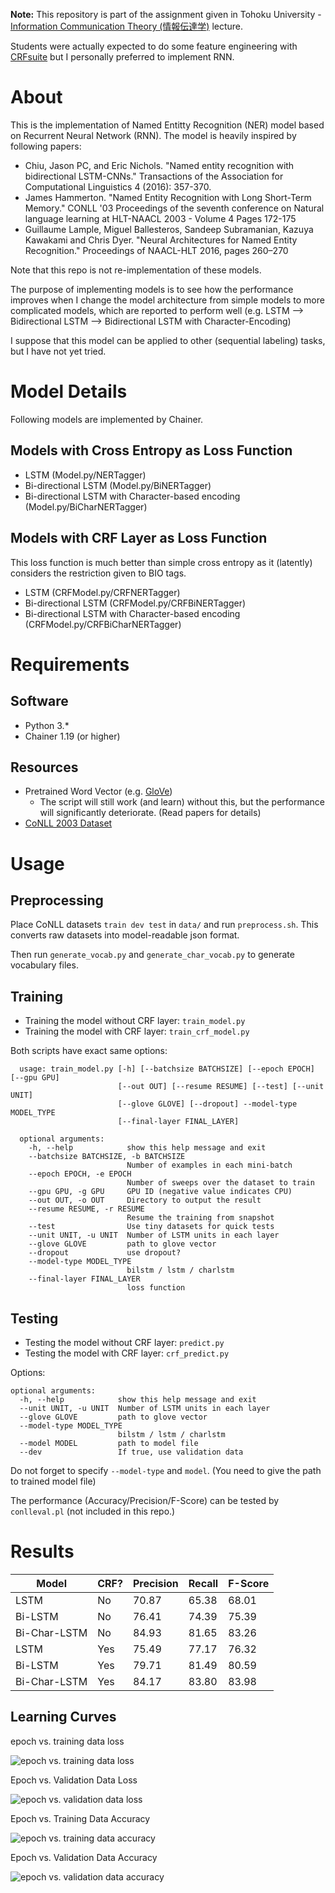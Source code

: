 **Note:** This repository is part of the assignment given in Tohoku University - [Information Communication Theory (情報伝達学)](http://www.cl.ecei.tohoku.ac.jp/index.php?InformationCommunicationTheory) lecture.

Students were actually expected to do some feature engineering with [CRFsuite](http://www.chokkan.org/software/crfsuite/) but I personally preferred to implement RNN.

# About

This is the implementation of Named Entitty Recognition (NER) model based on Recurrent Neural Network (RNN). The model is heavily inspired by following papers:

* Chiu, Jason PC, and Eric Nichols. "Named entity recognition with bidirectional LSTM-CNNs." Transactions of the Association for Computational Linguistics 4 (2016): 357-370.
* James Hammerton. "Named Entity Recognition with Long Short-Term Memory." CONLL '03 Proceedings of the seventh conference on Natural language learning at HLT-NAACL 2003 - Volume 4
Pages 172-175
* Guillaume Lample, Miguel Ballesteros, Sandeep Subramanian, Kazuya Kawakami and Chris Dyer. "Neural Architectures for Named Entity Recognition." Proceedings of NAACL-HLT 2016, pages 260–270

Note that this repo is not re-implementation of these models.

The purpose of implementing models is to see how the performance improves when I change the model architecture from simple models to more complicated models, which are reported to perform well (e.g. LSTM --> Bidirectional LSTM --> Bidirectional LSTM with Character-Encoding)

I suppose that this model can be applied to other (sequential labeling) tasks, but I have not yet tried.

# Model Details
Following models are implemented by Chainer.

## Models with Cross Entropy as Loss Function
* LSTM (Model.py/NERTagger)
* Bi-directional LSTM (Model.py/BiNERTagger)
* Bi-directional LSTM with Character-based encoding (Model.py/BiCharNERTagger)

## Models with CRF Layer as Loss Function
This loss function is much better than simple cross entropy as it (latently) considers the restriction given to BIO tags.
* LSTM (CRFModel.py/CRFNERTagger)
* Bi-directional LSTM (CRFModel.py/CRFBiNERTagger)
* Bi-directional LSTM with Character-based encoding (CRFModel.py/CRFBiCharNERTagger)

# Requirements
## Software

* Python 3.*
* Chainer 1.19 (or higher)

## Resources

* Pretrained Word Vector (e.g. [GloVe](http://nlp.stanford.edu/projects/glove/))
    * The script will still work (and learn) without this, but the performance will significantly deteriorate. (Read papers for details)
* [CoNLL 2003 Dataset](http://www.cnts.ua.ac.be/conll2003/ner/)

# Usage
## Preprocessing
Place CoNLL datasets `train dev test` in `data/` and run `preprocess.sh`. This converts raw datasets into model-readable json format.

Then run `generate_vocab.py` and `generate_char_vocab.py` to generate vocabulary files.

## Training
* Training the model without CRF layer: `train_model.py`
* Training the model with CRF layer: `train_crf_model.py`

Both scripts have exact same options:
```
  usage: train_model.py [-h] [--batchsize BATCHSIZE] [--epoch EPOCH] [--gpu GPU]
                        [--out OUT] [--resume RESUME] [--test] [--unit UNIT]
                        [--glove GLOVE] [--dropout] --model-type MODEL_TYPE
                        [--final-layer FINAL_LAYER]

  optional arguments:
    -h, --help            show this help message and exit
    --batchsize BATCHSIZE, -b BATCHSIZE
                          Number of examples in each mini-batch
    --epoch EPOCH, -e EPOCH
                          Number of sweeps over the dataset to train
    --gpu GPU, -g GPU     GPU ID (negative value indicates CPU)
    --out OUT, -o OUT     Directory to output the result
    --resume RESUME, -r RESUME
                          Resume the training from snapshot
    --test                Use tiny datasets for quick tests
    --unit UNIT, -u UNIT  Number of LSTM units in each layer
    --glove GLOVE         path to glove vector
    --dropout             use dropout?
    --model-type MODEL_TYPE
                          bilstm / lstm / charlstm
    --final-layer FINAL_LAYER
                          loss function
```

## Testing
* Testing the model without CRF layer: `predict.py`
* Testing the model with CRF layer: `crf_predict.py`

Options:
```
optional arguments:
  -h, --help            show this help message and exit
  --unit UNIT, -u UNIT  Number of LSTM units in each layer
  --glove GLOVE         path to glove vector
  --model-type MODEL_TYPE
                        bilstm / lstm / charlstm
  --model MODEL         path to model file
  --dev                 If true, use validation data
```
Do not forget to specify `--model-type` and `model`.
(You need to give the path to trained model file)

The performance (Accuracy/Precision/F-Score) can be tested by `conlleval.pl` (not included in this repo.)

# Results
| Model        | CRF? | Precision | Recall | F-Score |
|--------------|------|-----------|--------|---------|
| LSTM         | No   | 70.87     | 65.38  | 68.01   |
| Bi-LSTM      | No   | 76.41     | 74.39  | 75.39   |
| Bi-Char-LSTM | No   | 84.93     | 81.65  | 83.26   |
| LSTM         | Yes  | 75.49     | 77.17  | 76.32   |
| Bi-LSTM      | Yes  | 79.71     | 81.49  | 80.59   |
| Bi-Char-LSTM | Yes  | 84.17     | 83.80  | 83.98   |

## Learning Curves

epoch vs. training data loss

![epoch vs. training data loss](./images/training_data_loss.png)

Epoch vs. Validation Data Loss

![epoch vs. validation data loss](./images/validation_data_loss.png)

Epoch vs. Training Data Accuracy

![epoch vs. training data accuracy](./images/training_data_acuracy.png)

Epoch vs. Validation Data Accuracy

![epoch vs. validation data accuracy](./images/validation_data_acuracy.png)
